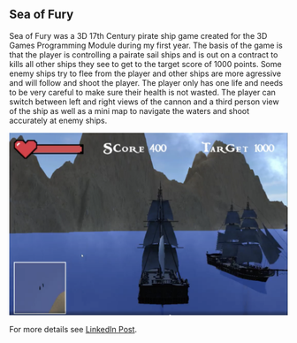 ## Sea of Fury
Sea of Fury was a 3D 17th Century pirate ship game created for the 3D Games Programming Module during my first year. The basis of the game is that the player is controlling a pairate sail ships and is out on a contract to kills all other ships they see to get to the target score of 1000 points. Some enemy ships try to flee from the player and other ships are more agressive and will follow and shoot the player. The player only has one life and needs to be very careful to make sure their health is not wasted. The player can switch between left and right views of the cannon and a third person view of the ship as well as a mini map to navigate the waters and shoot accurately at enemy ships.

<img src="SeaOfFuryScreenShot.png?raw=true"/>

For more details see [LinkedIn Post](https://www.linkedin.com/posts/nadia-nadeem-a96a34156_gamedev-gamedevelopment-games-ugcPost-6660835080098971648-qMSw). 
